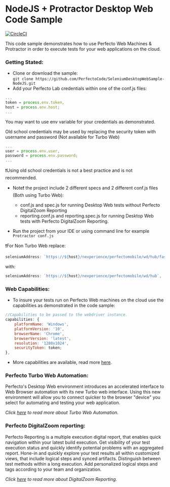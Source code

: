 # NodeJS + Protractor Desktop Web Code Sample

[![CircleCI](https://circleci.com/gh/PerfectoCode/SeleniumDesktopWebSample-NodeJS.svg?style=shield)](https://circleci.com/gh/PerfectoCode/SeleniumDesktopWebSample-NodeJS)

This code sample demonstrates how to use Perfecto Web Machines & Protractor in order to execute tests 
for your web applications on the cloud. 

### Getting Stated: 
- Clone or download the sample:<br/> `git clone https://github.com/PerfectoCode/SeleniumDesktopWebSample-NodeJS.git`
- Add your Perfecto Lab credentials within one of the conf.js files:
```JavaScript
...
token = process.env.token,
host = process.env.host;
... 
```
You may want to use env variable for your credentials as demonstrated.

Old school credentials may be used by replacing the security token with username and password (Not available for Turbo Web)
```JavaScript
...
user = process.env.user,
password = process.env.password;
...
```
:exclamation:Using old school credentials is not a best practice and is not recommended.

- Note:exclamation: the project include 2 different specs and 2 different conf.js files (Both using Turbo Web):
    - conf.js and spec.js for running Desktop Web tests without Perfecto DigitalZoom Reporting
    - reporting.conf.js and reporting.spec.js for running Desktop Web tests with Perfecto DigitalZoom Reporting.
    
- Run the project from your IDE or using command line for example `Protractor conf.js`

:exclamation:For Non Turbo Web replace:
```JavaScript
seleniumAddress: `https://${host}/nexperience/perfectomobile/wd/hub/fast`,
```
with:
```JavaScript
seleniumAddress: `https://${host}/nexperience/perfectomobile/wd/hub`,
```

### Web Capabilities: 

- To insure your tests run on Perfecto Web machines on the cloud use the capabilities as demonstrated in the code sample: <br/>
```JavaScript
//Capabilities to be passed to the webdriver instance.
capabilities: {
    platformName: 'Windows',
    platformVersion: '10',
    browserName: 'Chrome',
    browserVersion: 'latest',
    resolution: '1280x1024',
    securityToken: token;
},
```

- More capabilities are available, read more [here](http://developers.perfectomobile.com/display/PD/Supported+Platforms).

### Perfecto Turbo Web Automation:

Perfecto's Desktop Web environment introduces an accelerated interface to Web Browser automation with its new Turbo web interface. Using this new environment will allow you to connect quicker to the browser "device" you select for automating and testing your web application.

*Click [here](http://developers.perfectomobile.com/display/PD/Automating+Web-apps+with+Perfecto) to read more about Turbo Web Automation.*

### Perfecto DigitalZoom reporting:

Perfecto Reporting is a multiple execution digital report, that enables quick navigation within your latest build execution. Get visibility of your test execution status and quickly identify potential problems with an aggregated report.
Hone-in and quickly explore your test results all within customized views, that include logical steps and synced artifacts. Distinguish between test methods within a long execution. Add personalized logical steps and tags according to your team and organization.

*Click [here](http://developers.perfectomobile.com/display/PD/Reporting) to read more about DigitalZoom Reporting.*
